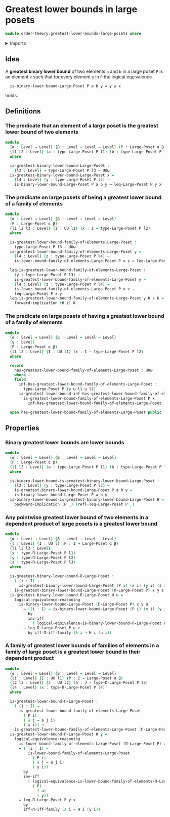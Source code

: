 # Greatest lower bounds in large posets

```agda
module order-theory.greatest-lower-bounds-large-posets where
```

<details><summary>Imports</summary>

```agda
open import foundation.logical-equivalences
open import foundation.universe-levels

open import order-theory.dependent-products-large-posets
open import order-theory.large-posets
open import order-theory.lower-bounds-large-posets
```

</details>

## Idea

A **greatest binary lower bound** of two elements `a` and `b` in a large poset
`P` is an element `x` such that for every element `y` in `P` the logical
equivalence

```text
  is-binary-lower-bound-Large-Poset P a b y ↔ y ≤ x
```

holds.

## Definitions

### The predicate that an element of a large poset is the greatest lower bound of two elements

```agda
module _
  {α : Level → Level} {β : Level → Level → Level} (P : Large-Poset α β)
  {l1 l2 : Level} (a : type-Large-Poset P l1) (b : type-Large-Poset P l2)
  where

  is-greatest-binary-lower-bound-Large-Poset :
    {l3 : Level} → type-Large-Poset P l3 → UUω
  is-greatest-binary-lower-bound-Large-Poset x =
    {l4 : Level} (y : type-Large-Poset P l4) →
    is-binary-lower-bound-Large-Poset P a b y ↔ leq-Large-Poset P y x
```

### The predicate on large posets of being a greatest lower bound of a family of elements

```agda
module _
  {α : Level → Level} {β : Level → Level → Level}
  (P : Large-Poset α β)
  {l1 l2 l3 : Level} {I : UU l1} (x : I → type-Large-Poset P l2)
  where

  is-greatest-lower-bound-family-of-elements-Large-Poset :
    type-Large-Poset P l3 → UUω
  is-greatest-lower-bound-family-of-elements-Large-Poset y =
    {l4 : Level} (z : type-Large-Poset P l4) →
    is-lower-bound-family-of-elements-Large-Poset P x z ↔ leq-Large-Poset P z y

  leq-is-greatest-lower-bound-family-of-elements-Large-Poset :
    (y : type-Large-Poset P l3) →
    is-greatest-lower-bound-family-of-elements-Large-Poset y →
    {l4 : Level} (z : type-Large-Poset P l4) →
    is-lower-bound-family-of-elements-Large-Poset P x z →
    leq-Large-Poset P z y
  leq-is-greatest-lower-bound-family-of-elements-Large-Poset y H z K =
    forward-implication (H z) K
```

### The predicate on large posets of having a greatest lower bound of a family of elements

```agda
module _
  {α : Level → Level} {β : Level → Level → Level}
  (γ : Level)
  (P : Large-Poset α β)
  {l1 l2 : Level} {I : UU l1} (x : I → type-Large-Poset P l2)
  where

  record
    has-greatest-lower-bound-family-of-elements-Large-Poset : UUω
    where
    field
      inf-has-greatest-lower-bound-family-of-elements-Large-Poset :
        type-Large-Poset P (γ ⊔ l1 ⊔ l2)
      is-greatest-lower-bound-inf-has-greatest-lower-bound-family-of-elements-Large-Poset :
        is-greatest-lower-bound-family-of-elements-Large-Poset P x
          inf-has-greatest-lower-bound-family-of-elements-Large-Poset

  open has-greatest-lower-bound-family-of-elements-Large-Poset public
```

## Properties

### Binary greatest lower bounds are lower bounds

```agda
module _
  {α : Level → Level} {β : Level → Level → Level}
  (P : Large-Poset α β)
  {l1 l2 : Level} (a : type-Large-Poset P l1) (b : type-Large-Poset P l2)
  where

  is-binary-lower-bound-is-greatest-binary-lower-bound-Large-Poset :
    {l3 : Level} {y : type-Large-Poset P l3} →
    is-greatest-binary-lower-bound-Large-Poset P a b y →
    is-binary-lower-bound-Large-Poset P a b y
  is-binary-lower-bound-is-greatest-binary-lower-bound-Large-Poset H =
    backward-implication (H _) (refl-leq-Large-Poset P _)
```

### Any pointwise greatest lower bound of two elements in a dependent product of large posets is a greatest lower bound

```agda
module _
  {α : Level → Level} {β : Level → Level → Level}
  {l : Level} {I : UU l} (P : I → Large-Poset α β)
  {l1 l2 l3 : Level}
  (x : type-Π-Large-Poset P l1)
  (y : type-Π-Large-Poset P l2)
  (z : type-Π-Large-Poset P l3)
  where

  is-greatest-binary-lower-bound-Π-Large-Poset :
    ( (i : I) →
      is-greatest-binary-lower-bound-Large-Poset (P i) (x i) (y i) (z i)) →
    is-greatest-binary-lower-bound-Large-Poset (Π-Large-Poset P) x y z
  is-greatest-binary-lower-bound-Π-Large-Poset H u =
    logical-equivalence-reasoning
      is-binary-lower-bound-Large-Poset (Π-Large-Poset P) x y u
        ↔ ((i : I) → is-binary-lower-bound-Large-Poset (P i) (x i) (y i) (u i))
          by
          inv-iff
            ( logical-equivalence-is-binary-lower-bound-Π-Large-Poset P x y u)
        ↔ leq-Π-Large-Poset P u z
          by iff-Π-iff-family (λ i → H i (u i))
```

### A family of greatest lower bounds of families of elements in a family of large poset is a greatest lower bound in their dependent product

```agda
module _
  {α : Level → Level} {β : Level → Level → Level}
  {l1 : Level} {I : UU l1} (P : I → Large-Poset α β)
  {l2 l3 : Level} {J : UU l2} (a : J → type-Π-Large-Poset P l3)
  {l4 : Level} (x : type-Π-Large-Poset P l4)
  where

  is-greatest-lower-bound-Π-Large-Poset :
    ( (i : I) →
      is-greatest-lower-bound-family-of-elements-Large-Poset
        ( P i)
        ( λ j → a j i)
        ( x i)) →
    is-greatest-lower-bound-family-of-elements-Large-Poset (Π-Large-Poset P) a x
  is-greatest-lower-bound-Π-Large-Poset H y =
    logical-equivalence-reasoning
      is-lower-bound-family-of-elements-Large-Poset (Π-Large-Poset P) a y
      ↔ ( (i : I) →
          is-lower-bound-family-of-elements-Large-Poset
            ( P i)
            ( λ j → a j i)
            ( y i))
        by
        inv-iff
          ( logical-equivalence-is-lower-bound-family-of-elements-Π-Large-Poset
            ( P)
              ( a)
              ( y))
      ↔ leq-Π-Large-Poset P y x
        by
        iff-Π-iff-family (λ i → H i (y i))
```
